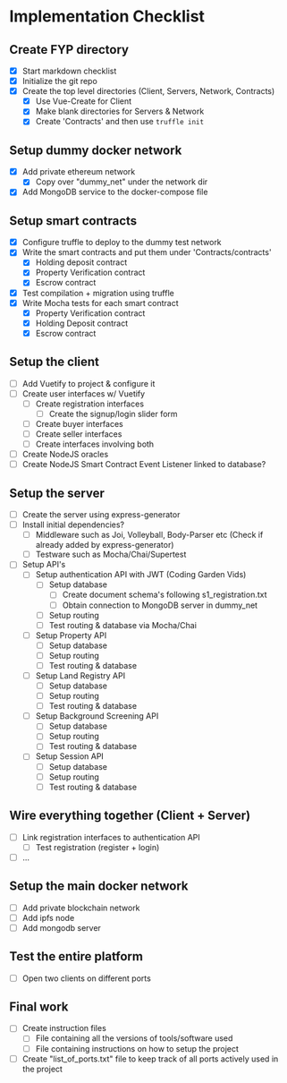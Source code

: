 # Implementation Checklist

## Create FYP directory
- [x] Start markdown checklist
- [x] Initialize the git repo
- [x] Create the top level directories (Client, Servers, Network, Contracts)
  - [x] Use Vue-Create for Client
  - [x] Make blank directories for Servers & Network
  - [x] Create 'Contracts' and then use ``` truffle init ```

## Setup dummy docker network
- [x] Add private ethereum network
  - [x] Copy over "dummy_net" under the network dir
- [x] Add MongoDB service to the docker-compose file

## Setup smart contracts
- [x] Configure truffle to deploy to the dummy test network
- [x] Write the smart contracts and put them under 'Contracts/contracts'
	- [x] Holding deposit contract
	- [x] Property Verification contract
	- [x] Escrow contract
- [x] Test compilation + migration using truffle
- [x] Write Mocha tests for each smart contract
  - [x] Property Verification contract
  - [x] Holding Deposit contract
  - [x] Escrow contract

## Setup the client
- [ ] Add Vuetify to project & configure it
- [ ] Create user interfaces w/ Vuetify
	- [ ] Create registration interfaces
		- [ ] Create the signup/login slider form
	- [ ] Create buyer interfaces
	- [ ] Create seller interfaces
	- [ ] Create interfaces involving both
- [ ] Create NodeJS oracles
- [ ] Create NodeJS Smart Contract Event Listener linked to database?

## Setup the server
- [ ] Create the server using express-generator
- [ ] Install initial dependencies?
	- [ ] Middleware such as Joi, Volleyball, Body-Parser etc (Check if already added by express-generator)
	- [ ] Testware such as Mocha/Chai/Supertest
- [ ] Setup API's
	- [ ] Setup authentication API with JWT (Coding Garden Vids)
		- [ ] Setup database
			- [ ] Create document schema's following s1_registration.txt
			- [ ] Obtain connection to MongoDB server in dummy_net
		- [ ] Setup routing
		- [ ] Test routing & database via Mocha/Chai
	- [ ] Setup Property API
		- [ ] Setup database
		- [ ] Setup routing
		- [ ] Test routing & database 
	- [ ] Setup Land Registry API
		- [ ] Setup database
		- [ ] Setup routing
		- [ ] Test routing & database
	- [ ] Setup Background Screening API
		- [ ] Setup database
		- [ ] Setup routing
		- [ ] Test routing & database
	- [ ] Setup Session API
		- [ ] Setup database
		- [ ] Setup routing
		- [ ] Test routing & database

## Wire everything together (Client + Server)
- [ ] Link registration interfaces to authentication API
	- [ ] Test registration (register + login)
- [ ] ...

## Setup the main docker network
- [ ] Add private blockchain network
- [ ] Add ipfs node
- [ ] Add mongodb server

## Test the entire platform
- [ ] Open two clients on different ports

## Final work
- [ ] Create instruction files
  - [ ] File containing all the versions of tools/software used
  - [ ] File containing instructions on how to setup the project
- [ ] Create "list_of_ports.txt" file to keep track of all ports actively used in the project
